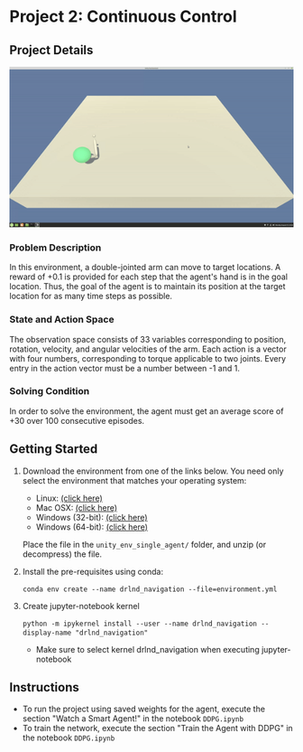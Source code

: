 # Project 2: Continuous Control

## Project Details
![Continuous control single agent gif](./images/continuous-control-single-agent.gif "Continuous Control Single Agent")
### Problem Description
In this environment, a double-jointed arm can move to target locations.
A reward of +0.1 is provided for each step that the agent's hand is in the goal location.
Thus, the goal of the agent is to maintain its position at the target location for as many time steps as possible.

### State and Action Space
The observation space consists of 33 variables corresponding to position, rotation, velocity, and angular velocities of the arm.
Each action is a vector with four numbers, corresponding to torque applicable to two joints.
Every entry in the action vector must be a number between -1 and 1.

### Solving Condition
In order to solve the environment, the agent must get an average score of +30 over 100 consecutive episodes.

## Getting Started
1. Download the environment from one of the links below. You need only select the environment that matches your operating system:
    - Linux: [(click here)](https://s3-us-west-1.amazonaws.com/udacity-drlnd/P2/Reacher/one_agent/Reacher_Linux.zip)
    - Mac OSX: [(click here)](https://s3-us-west-1.amazonaws.com/udacity-drlnd/P2/Reacher/one_agent/Reacher.app.zip)
    - Windows (32-bit): [(click here)](https://s3-us-west-1.amazonaws.com/udacity-drlnd/P2/Reacher/one_agent/Reacher_Windows_x86.zip)
    - Windows (64-bit): [(click here)](https://s3-us-west-1.amazonaws.com/udacity-drlnd/P2/Reacher/one_agent/Reacher_Windows_x86_64.zip)

    Place the file in the `unity_env_single_agent/` folder, and unzip (or decompress) the file.

1. Install the pre-requisites using conda:
    ```
    conda env create --name drlnd_navigation --file=environment.yml
    ```

1. Create jupyter-notebook kernel
    ```
   python -m ipykernel install --user --name drlnd_navigation --display-name "drlnd_navigation"
    ```
    - Make sure to select kernel drlnd_navigation when executing jupyter-notebook

## Instructions
- To run the project using saved weights for the agent, execute the section "Watch a Smart Agent!" in the notebook `DDPG.ipynb`
- To train the network, execute the section "Train the Agent with DDPG" in the notebook `DDPG.ipynb`
